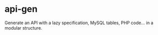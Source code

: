 # api-gen
Generate an API with a lazy specification, MySQL tables, PHP code... in a modular structure.
